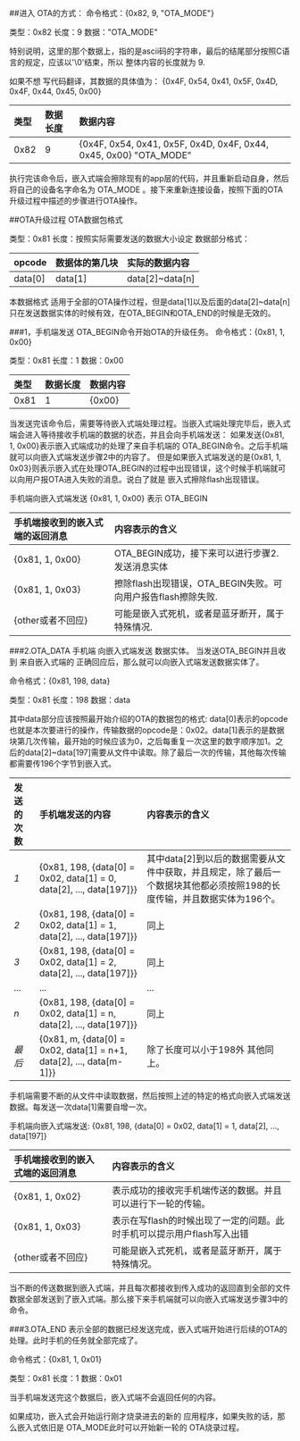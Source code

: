 ##进入 OTA的方式：
命令格式：{0x82, 9, "OTA_MODE"}

类型：0x82
长度：9
数据："OTA_MODE"

特别说明，这里的那个数据上，指的是ascii码的字符串，最后的结尾部分按照C语言的规定，应该以'\0'结束，所以 整体内容的长度就为 9.

如果不想 写代码翻译，其数据的具体值为：
{0x4F, 0x54, 0x41, 0x5F, 0x4D, 0x4F, 0x44, 0x45, 0x00}


类型		| 数据长度   | 数据内容
:-----  | :-------- | :------
0x82	| 9  | {0x4F, 0x54, 0x41, 0x5F, 0x4D, 0x4F, 0x44, 0x45, 0x00} "OTA_MODE"

执行完该命令后，嵌入式端会擦除现有的app层的代码，并且重新启动自身，然后将自己的设备名字命名为 OTA_MODE 。接下来重新连接设备，按照下面的OTA升级过程中描述的步骤进行OTA操作。

##OTA升级过程
OTA数据包格式

类型：0x81
长度：按照实际需要发送的数据大小设定
数据部分格式：

opcode|数据体的第几块 | 实际的数据内容
:-----  | :-------- | :------
data[0]	| data[1]  | data[2]~data[n]

本数据格式 适用于全部的OTA操作过程，但是data[1]以及后面的data[2]~data[n]只在发送数据实体的时候有效，在OTA_BEGIN和OTA_END的时候是无效的。

###1，手机端发送 OTA_BEGIN命令开始OTA的升级任务。
命令格式：{0x81, 1, 0x00}

类型：0x81
长度：1
数据：0x00

类型		| 数据长度   | 数据内容
:-----  | :-------- | :------
0x81	| 1  | {0x00}

当发送完该命令后，需要等待嵌入式端处理过程。当嵌入式端处理完毕后，嵌入式端会进入等待接收手机端的数据的状态，并且会向手机端发送：
如果发送{0x81, 1, 0x00}表示嵌入式端成功的处理了来自手机端的 OTA_BEGIN命令。之后手机端就可以向嵌入式端发送步骤2中的内容了。
但是如果嵌入式端发送的是{0x81, 1, 0x03}则表示嵌入式在处理OTA_BEGIN的过程中出现错误，这个时候手机端就可以向用户报OTA进入失败的消息。说白了就是 嵌入式擦除flash出现错误。

手机端向嵌入式端发送
{0x81, 1, 0x00} 表示 OTA_BEGIN

手机端接收到的嵌入式端的返回消息| 内容表示的含义
:-----  | :-------- 
{0x81, 1, 0x00}|OTA_BEGIN成功，接下来可以进行步骤2.发送消息实体
{0x81, 1, 0x03}|擦除flash出现错误，OTA_BEGIN失败。可向用户报告flash擦除失败.
{other或者不回应}|可能是嵌入式死机，或者是蓝牙断开，属于特殊情况.

###2.OTA_DATA 手机端 向嵌入式端发送 数据实体。
当发送OTA_BEGIN并且收到 来自嵌入式端的 正确回应后，那么就可以向嵌入式端发送数据实体了。

命令格式：{0x81, 198, data}

类型：0x81
长度：198
数据：data

其中data部分应该按照最开始介绍的OTA的数据包的格式:
data[0]表示的opcode也就是本次要进行的操作，传输数据的opcode是：0x02。data[1]表示的是数据块第几次传输，最开始的时候应该为0，之后每重复一次这里的数字顺序加1。之后的data[2]~data[197]需要从文件中读取。除了最后一次的传输，其他每次传输都需要传196个字节到嵌入式。

发送的次数|手机端发送的内容| 内容表示的含义
:-----  | :-------- | :-----
*1*|{0x81, 198, {data[0] = 0x02, data[1] = 0, data[2], ..., data[197]}}|其中data[2]到以后的数据需要从文件中获取，并且规定，除了最后一个数据块其他都必须按照198的长度传输，并且数据实体为196个。
*2*|{0x81, 198, {data[0] = 0x02, data[1] = 1, data[2], ..., data[197]}}|同上
*3*|{0x81, 198, {data[0] = 0x02, data[1] = 2, data[2], ..., data[197]}}|同上
...|...|...
*n*|{0x81, 198, {data[0] = 0x02, data[1] = n, data[2], ..., data[197]}}|同上
*最后*|{0x81, m, {data[0] = 0x02, data[1] = n+1, data[2], ..., data[m-1]}}|除了长度可以小于198外 其他同上。

手机端需要不断的从文件中读取数据，然后按照上述的特定的格式向嵌入式端发送数据。每发送一次data[1]需要自增一次。

手机端向嵌入式端发送:
{0x81, 198, {data[0] = 0x02, data[1] = 1, data[2], ..., data[197]}

手机端接收到的嵌入式端的返回消息| 内容表示的含义
:-----  | :-------- 
{0x81, 1, 0x02}| 表示成功的接收完手机端传送的数据。并且可以进行下一轮的传输。
{0x81, 1, 0x03}|表示在写flash的时候出现了一定的问题。此时手机可以提示用户flash写入出错
{other或者不回应}|可能是嵌入式死机，或者是蓝牙断开，属于特殊情况。

当不断的传送数据到嵌入式端，并且每次都接收到传入成功的返回直到全部的文件数据全部发送到了嵌入式端。那么接下来手机端就可以向嵌入式端发送步骤3中的命令。

###3.OTA_END 表示全部的数据已经发送完成，嵌入式端开始进行后续的OTA的处理。此时手机的任务就全部完成了。


命令格式：{0x81, 1, 0x01}

类型：0x81
长度：1
数据：0x01

当手机端发送完这个数据后，嵌入式端不会返回任何的内容。

如果成功，嵌入式会开始运行刚才烧录进去的新的 应用程序，如果失败的话，那么嵌入式依旧是 OTA_MODE此时可以开始新一轮的 OTA烧录过程。

